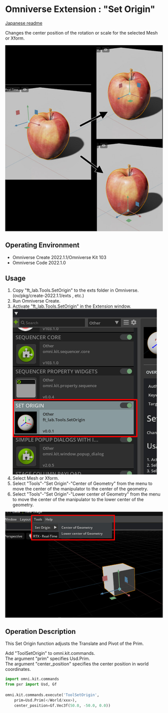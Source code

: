 # Omniverse Extension : "Set Origin"

[Japanese readme](./readme_jp.md)     

Changes the center position of the rotation or scale for the selected Mesh or Xform.    

![setorigin_preview.jpg](./images/setorigin_preview.jpg)    

## Operating Environment

* Omniverse Create 2022.1.1/Omniverse Kit 103 
* Omniverse Code 2022.1.0

## Usage

1. Copy "ft_lab.Tools.SetOrigin" to the exts folder in Omniverse.     
(ov/pkg/create-2022.1.1/exts , etc.)    
2. Run Omniverse Create.     
3. Activate "ft_lab.Tools.SetOrigin" in the Extension window.
![extension_setOrigin.jpg](./images/extension_setOrigin.jpg)    
4. Select Mesh or Xform.
5. Select "Tools"-"Set Origin"-"Center of Geometry" from the menu to move the center of the manipulator to the center of the geometry.
6. Select "Tools"-"Set Origin"-"Lower center of Geometry" from the menu to move the center of the manipulator to the lower center of the geometry.

![tools_img_01.jpg](./images/tools_img_01.jpg)    

## Operation Description

This Set Origin function adjusts the Translate and Pivot of the Prim.     

Add "ToolSetOrigin" to omni.kit.commands.      
The argument "prim" specifies Usd.Prim.     
The argument "center_position" specifies the center position in world coordinates.     

```python
import omni.kit.commands
from pxr import Usd, Gf

omni.kit.commands.execute('ToolSetOrigin',
	prim=Usd.Prim(</World/xxx>),
	center_position=Gf.Vec3f(50.0, -50.0, 0.0))
```


